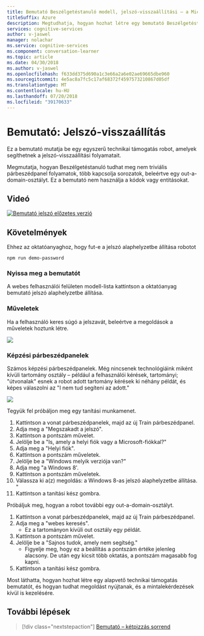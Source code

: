 ```yaml
---
title: Bemutató Beszélgetéstanuló modell, jelszó-visszaállítási – a Microsoft Cognitive Services |} A Microsoft Docs
titleSuffix: Azure
description: Megtudhatja, hogyan hozhat létre egy bemutató Beszélgetéstanuló modell.
services: cognitive-services
author: v-jaswel
manager: nolachar
ms.service: cognitive-services
ms.component: conversation-learner
ms.topic: article
ms.date: 04/30/2018
ms.author: v-jaswel
ms.openlocfilehash: f633dd375d690a1c3e66a2a6e02ae69665dbe960
ms.sourcegitcommit: 4e5ac8a7fc5c17af68372f4597573210867d05df
ms.translationtype: MT
ms.contentlocale: hu-HU
ms.lasthandoff: 07/20/2018
ms.locfileid: "39170633"
---
```

# <a name="demo-password-reset"></a>Bemutató: Jelszó-visszaállítás
Ez a bemutató mutatja be egy egyszerű technikai támogatás robot, amelyek segíthetnek a jelszó-visszaállítási folyamatait. 

Megmutatja, hogyan Beszélgetéstanuló tudhat meg nem triviális párbeszédpanel folyamatok, több kapcsolja sorozatok, beleértve egy out-a-domain-osztályt. Ez a bemutató nem használja a kódok vagy entitásokat.

## <a name="video"></a>Videó

[![Bemutató jelszó előzetes verzió](http://aka.ms/cl-demo-password-preview)](http://aka.ms/blis-demo-password)

## <a name="requirements"></a>Követelmények
Ehhez az oktatóanyaghoz, hogy fut-e a jelszó alaphelyzetbe állítása robotot

    npm run demo-password

### <a name="open-the-demo"></a>Nyissa meg a bemutatót

A webes felhasználói felületen modell-lista kattintson a oktatóanyag bemutató jelszó alaphelyzetbe állítása. 

### <a name="actions"></a>Műveletek

Ha a felhasználó keres súgó a jelszavát, beleértve a megoldások a műveletek hoztunk létre.

![](../media/tutorial_pw_reset_actions.PNG)

### <a name="training-dialogs"></a>Képzési párbeszédpanelek

Számos képzési párbeszédpanelek. Még nincsenek technológiáink miként kívüli tartomány osztály – például a felhasználói kérések, tartományi; "útvonalak" esnek a robot adott tartomány kérések ki néhány példát, és képes válaszolni az "I nem tud segíteni az adott."

![](../media/tutorial_pw_reset_entities.PNG)

Tegyük fel próbáljon meg egy tanítási munkamenet.

1. Kattintson a vonat párbeszédpanelek, majd az új Train párbeszédpanel.
1. Adja meg a "Megszakadt a jelszó".
2. Kattintson a pontszám művelet.
3. Jelölje be a "Is, amely a helyi fiók vagy a Microsoft-fiókkal?"
4. Adja meg a "Helyi fiók".
5. Kattintson a pontszám műveletek.
3. Jelölje be a "Windows melyik verziója van?"
4. Adja meg "a Windows 8'.
5. Kattintson a pontszám műveletek.
6. Válassza ki a(z) megoldás: a Windows 8-as jelszó alaphelyzetbe állítása. "
4. Kattintson a tanítási kész gombra.

Próbáljuk meg, hogyan a robot további egy out-a-domain-osztályt.

1. Kattintson a vonat párbeszédpanelek, majd az új Train párbeszédpanel.
1. Adja meg a "webes keresés".
    - Ez a tartományon kívüli out osztály egy példát. 
2. Kattintson a pontszám művelet.
3. Jelölje be a "Sajnos tudok, amely nem segítség."
    - Figyelje meg, hogy ez a beállítás a pontszám értéke jelenleg alacsony. De után egy kicsit több oktatás, a pontszám magasabb fog kapni.
4. Kattintson a tanítási kész gombra.

Most láthatta, hogyan hozhat létre egy alapvető technikai támogatás bemutatót, és hogyan tudhat megoldást nyújtanak, és a mintalekérdezések kívül is kezelésére.

## <a name="next-steps"></a>További lépések

> [!div class="nextstepaction"]
> [Bemutató – kétpizzás sorrend](./demo-pizza-order.md)
